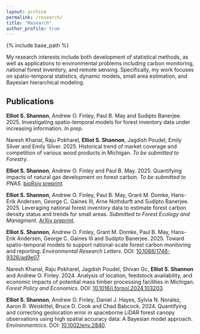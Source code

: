 ```yaml
---
layout: archive
permalink: /research/
title: "Research"
author_profile: true
---
```


{% include base_path %}

My research interests include both development of statistical methods, as well as applications to environmental problems including carbon monitoring, national forest inventory, and remote sensing. Specifically, my work focuses on spatio-temporal statistics, dynamic models, small area estimation, and Bayesian hierarchical modeling. 

## Publications 

**Elliot S. Shannon**, Andrew O. Finley, Paul B. May and Sudipto Banerjee. 2025. Investigating spatio-temporal models for forest inventory data under increasing information. *In prep*.

Naresh Khanal, Raju Pokharel, **Elliot S. Shannon**, Jagdish Poudel, Emily Silver and Emily Silver. 2025. Historical trend of market coverage and competition of various wood products in Michigan. *To be submitted to Forestry*.

**Elliot S. Shannon**, Andrew O. Finley and Paul B. May. 2025. Quantifying impacts of natural gas development on forest carbon. *To be submitted to PNAS*. [bioRxiv preprint](https://doi.org/10.1101/2025.06.23.661107)

**Elliot S. Shannon**, Andrew O. Finley, Paul B. May, Grant M. Domke, Hans-Erik Andersen, George C. Gaines III, Arne Nothdurft and Sudipto Banerjee. 2025. Leveraging national forest inventory data to estimate forest carbon density status and trends for small areas. *Submitted to Forest Ecology and Managment*. [ArXiv preprint](https://arxiv.org/abs/2503.08653).

**Elliot S. Shannon**, Andrew O. Finley, Grant M. Domke, Paul B. May, Hans-Erik Andersen, George C. Gaines III and Sudipto Banerjee. 2025. Toward spatio-temporal models to support national-scale forest carbon monitoring and reporting. *Environmental Research Letters*. DOI: [10.1088/1748-9326/ad9e07](https://doi.org/10.1088/1748-9326/ad9e07).

Naresh Khanal, Raju Pokharel, Jagdish Poudel, Shivan Gc, **Elliot S. Shannon** and Andrew O. Finley. 2024. Analysis of location, feedstock availability, and economic impacts of potential mass timber processing facilities in Michigan. *Forest Policy and Economics*. DOI: [10.1016/j.forpol.2024.103203](https://doi.org/10.1016/j.forpol.2024.103203).

**Elliot S. Shannon**, Andrew O. Finley, Daniel J. Hayes, Sylvia N. Noralez, Aaron R. Weiskittel, Bruce D. Cook and Chad Babcock. 2024. Quantifying and correcting geolocation error in spaceborne LiDAR forest canopy observations using high spatial accuracy data: A Bayesian model approach. *Environmentrics*. DOI: [10.1002/env.2840](https://doi.org/10.1002/env.2840).